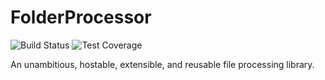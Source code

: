 # FolderProcessor
![Build Status](https://github.com/JerrettDavis/FolderProcessor/actions/workflows/dotnet.yml/badge.svg)
![Test Coverage](https://img.shields.io/endpoint?url=https://gist.github.com/JerrettDavis/c0d1f93e62b9e0910bffca6a7c0aede0)

An unambitious, hostable, extensible, and reusable file processing library.


